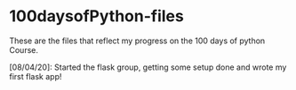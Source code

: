 # 100daysofPython-files
These are the files that reflect my progress on the 100 days of python Course.

[08/04/20]: Started the flask group, getting some setup done and wrote my first flask app!
